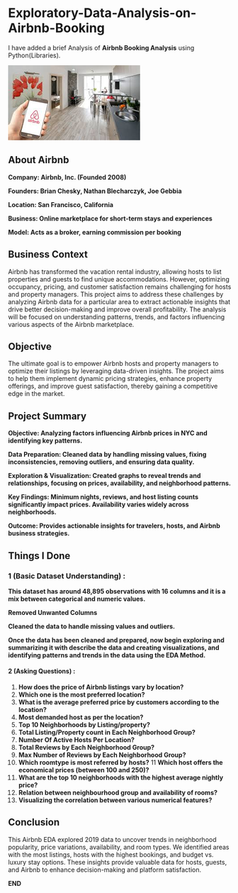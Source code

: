 # Exploratory-Data-Analysis-on-Airbnb-Booking

I have added a brief Analysis of **Airbnb Booking Analysis** using Python(Libraries).

![Dashboard Upload](https://raw.githubusercontent.com/vip-99/Exploratory-Data-Analysis-on-Airbnb-Booking/main/download.jpg)




## About Airbnb 
**Company: Airbnb, Inc. (Founded 2008)**

**Founders: Brian Chesky, Nathan Blecharczyk, Joe Gebbia**

**Location: San Francisco, California**

**Business: Online marketplace for short-term stays and experiences**

**Model: Acts as a broker, earning commission per booking**




## Business Context 
Airbnb has transformed the vacation rental industry, allowing hosts to list properties and guests to find unique accommodations. However, optimizing occupancy, pricing, and customer satisfaction remains challenging for hosts and property managers. This project aims to address these challenges by analyzing Airbnb data for a particular area to extract actionable insights that drive better decision-making and improve overall profitability. The analysis will be focused on understanding patterns, trends, and factors influencing various aspects of the Airbnb marketplace.




## Objective 
The ultimate goal is to empower Airbnb hosts and property managers to optimize their listings by leveraging data-driven insights. The project aims to help them implement dynamic pricing strategies, enhance property offerings, and improve guest satisfaction, thereby gaining a competitive edge in the market.




## Project Summary 
**Objective: Analyzing factors influencing Airbnb prices in NYC and identifying key patterns.**

**Data Preparation: Cleaned data by handling missing values, fixing inconsistencies, removing outliers, and ensuring data quality.**

**Exploration & Visualization: Created graphs to reveal trends and relationships, focusing on prices, availability, and neighborhood patterns.**

**Key Findings: Minimum nights, reviews, and host listing counts significantly impact prices. Availability varies widely across neighborhoods.**

**Outcome: Provides actionable insights for travelers, hosts, and Airbnb business strategies.**




## Things I Done 

 ### 1 (Basic Dataset Understanding) :

**This dataset has around 48,895 observations with 16 columns and it is a mix between categorical and numeric values.**

**Removed Unwanted Columns**

**Cleaned the data to handle missing values and outliers.**

**Once the data has been cleaned and prepared, now begin exploring and summarizing it with describe the data and creating visualizations, and identifying patterns and trends in the data
 using the EDA Method.**

 
#### 2 (Asking Questions) :
1. **How does the price of Airbnb listings vary by location?**
2. **Which one is the most preferred location?**
3. **What is the average preferred price by customers according to the location?**
4. **Most demanded host as per the location?**
5. **Top 10 Neighborhoods by Listing/property?**
6. **Total Listing/Property count in Each Neighborhood Group?**
7. **Number Of Active Hosts Per Location?**
8. **Total Reviews by Each Neighborhood Group?**
9. **Max Number of Reviews by Each Neighborhood Group?**
10. **Which roomtype is most referred by hosts?**
11 **Which host offers the economical prices (between 100 and 250)?**
12. **What are the top 10 neighborhoods with the highest average nightly price?**
13. **Relation between neighbourhood group and availability of rooms?**
14. **Visualizing the correlation between various numerical features?**




## Conclusion 
This Airbnb EDA explored 2019 data to uncover trends in neighborhood popularity, price variations, availability, and room types. We identified areas with the most listings, hosts with the highest bookings, and budget vs. luxury stay options. These insights provide valuable data for hosts, guests, and Airbnb to enhance decision-making and platform satisfaction.





**END**





